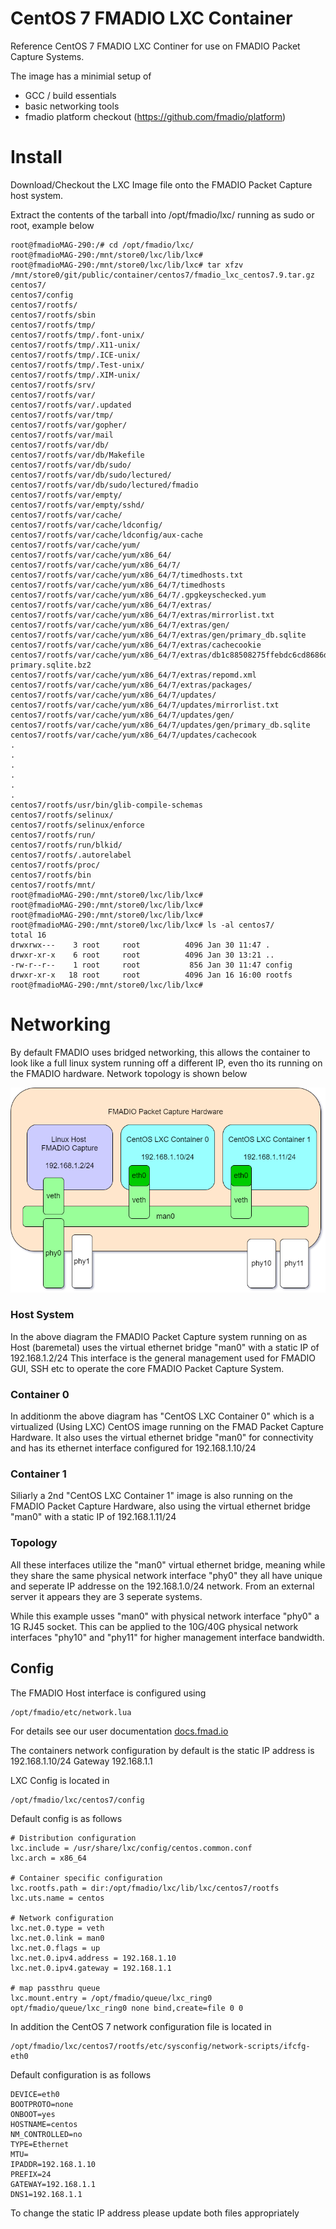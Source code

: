 # CentOS 7 FMADIO LXC Container

Reference CentOS 7 FMADIO LXC Continer for use on FMADIO Packet Capture Systems.

The image has a minimial  setup of
- GCC / build essentials
- basic networking tools
- fmadio platform checkout (https://github.com/fmadio/platform)

# Install 

Download/Checkout the LXC Image file onto the FMADIO Packet Capture host system.

Extract the contents of the tarball into /opt/fmadio/lxc/ running as sudo or root, example below 


```
root@fmadioMAG-290:/# cd /opt/fmadio/lxc/
root@fmadioMAG-290:/mnt/store0/lxc/lib/lxc#
root@fmadioMAG-290:/mnt/store0/lxc/lib/lxc# tar xfzv /mnt/store0/git/public/container/centos7/fmadio_lxc_centos7.9.tar.gz
centos7/
centos7/config
centos7/rootfs/
centos7/rootfs/sbin
centos7/rootfs/tmp/
centos7/rootfs/tmp/.font-unix/
centos7/rootfs/tmp/.X11-unix/
centos7/rootfs/tmp/.ICE-unix/
centos7/rootfs/tmp/.Test-unix/
centos7/rootfs/tmp/.XIM-unix/
centos7/rootfs/srv/
centos7/rootfs/var/
centos7/rootfs/var/.updated
centos7/rootfs/var/tmp/
centos7/rootfs/var/gopher/
centos7/rootfs/var/mail
centos7/rootfs/var/db/
centos7/rootfs/var/db/Makefile
centos7/rootfs/var/db/sudo/
centos7/rootfs/var/db/sudo/lectured/
centos7/rootfs/var/db/sudo/lectured/fmadio
centos7/rootfs/var/empty/
centos7/rootfs/var/empty/sshd/
centos7/rootfs/var/cache/
centos7/rootfs/var/cache/ldconfig/
centos7/rootfs/var/cache/ldconfig/aux-cache
centos7/rootfs/var/cache/yum/
centos7/rootfs/var/cache/yum/x86_64/
centos7/rootfs/var/cache/yum/x86_64/7/
centos7/rootfs/var/cache/yum/x86_64/7/timedhosts.txt
centos7/rootfs/var/cache/yum/x86_64/7/timedhosts
centos7/rootfs/var/cache/yum/x86_64/7/.gpgkeyschecked.yum
centos7/rootfs/var/cache/yum/x86_64/7/extras/
centos7/rootfs/var/cache/yum/x86_64/7/extras/mirrorlist.txt
centos7/rootfs/var/cache/yum/x86_64/7/extras/gen/
centos7/rootfs/var/cache/yum/x86_64/7/extras/gen/primary_db.sqlite
centos7/rootfs/var/cache/yum/x86_64/7/extras/cachecookie
centos7/rootfs/var/cache/yum/x86_64/7/extras/db1c88508275ffebdc6cd8686da08745d2552e5b219b2e6f4cbde7b8afd3b1a3-primary.sqlite.bz2
centos7/rootfs/var/cache/yum/x86_64/7/extras/repomd.xml
centos7/rootfs/var/cache/yum/x86_64/7/extras/packages/
centos7/rootfs/var/cache/yum/x86_64/7/updates/
centos7/rootfs/var/cache/yum/x86_64/7/updates/mirrorlist.txt
centos7/rootfs/var/cache/yum/x86_64/7/updates/gen/
centos7/rootfs/var/cache/yum/x86_64/7/updates/gen/primary_db.sqlite
centos7/rootfs/var/cache/yum/x86_64/7/updates/cachecook
.
.
.
.
.
.
centos7/rootfs/usr/bin/glib-compile-schemas
centos7/rootfs/selinux/
centos7/rootfs/selinux/enforce
centos7/rootfs/run/
centos7/rootfs/run/blkid/
centos7/rootfs/.autorelabel
centos7/rootfs/proc/
centos7/rootfs/bin
centos7/rootfs/mnt/
root@fmadioMAG-290:/mnt/store0/lxc/lib/lxc#
root@fmadioMAG-290:/mnt/store0/lxc/lib/lxc#
root@fmadioMAG-290:/mnt/store0/lxc/lib/lxc#
root@fmadioMAG-290:/mnt/store0/lxc/lib/lxc# ls -al centos7/
total 16
drwxrwx---    3 root     root          4096 Jan 30 11:47 .
drwxr-xr-x    6 root     root          4096 Jan 30 13:21 ..
-rw-r--r--    1 root     root           856 Jan 30 11:47 config
drwxr-xr-x   18 root     root          4096 Jan 16 16:00 rootfs
root@fmadioMAG-290:/mnt/store0/lxc/lib/lxc#
```


# Networking 

By default FMADIO uses bridged networking, this allows the container to look like a full linux system running off a different IP, even tho its running on the FMADIO hardware. Network topology is shown below


![LXC Network Topology](./images/network_topology.png)


### Host System

In the above diagram the FMADIO Packet Capture system running on as Host (baremetal) uses the virtual ethernet bridge "man0" with a static IP of 192.168.1.2/24 This interface is the general management used for FMADIO GUI, SSH etc to operate the core FMADIO Packet Capture System. 

### Container 0

In additionm the above diagram has "CentOS LXC Container 0" which is a virtualized (Using LXC) CentOS image running on the FMAD Packet Capture Hardware. It also uses the virtual ethernet bridge "man0" for connectivity and has its ethernet interface configured for 192.168.1.10/24 

### Container 1

Siliarly a 2nd "CentOS LXC Container 1" image is also running on the FMADIO Packet Capture Hardware, also using the virtual ethernet bridge "man0" with a static IP of 192.168.1.11/24 

### Topology 

All these interfaces utilize the "man0" virtual ethernet bridge, meaning while they share the same physical network interface "phy0" they all have unique and seperate IP addresse on the 192.168.1.0/24 network. From an external server it appears they are 3 seperate systems.

While this example usses "man0" with physical network interface "phy0" a 1G RJ45 socket. This can be applied to the 10G/40G physical network interfaces "phy10" and "phy11" for higher management interface bandwidth.


## Config

The FMADIO Host interface is configured using

```
/opt/fmadio/etc/network.lua
```
For details see our user documentation [docs.fmad.io](https://docs.fmad.io/fmadio-documentation/configuration/network-configuration-cli)

The containers network configuration by default is the static IP address is 192.168.1.10/24 Gateway 192.168.1.1 

LXC Config is located in

```
/opt/fmadio/lxc/centos7/config
```

Default config is as follows

```
# Distribution configuration
lxc.include = /usr/share/lxc/config/centos.common.conf
lxc.arch = x86_64

# Container specific configuration
lxc.rootfs.path = dir:/opt/fmadio/lxc/lib/lxc/centos7/rootfs
lxc.uts.name = centos

# Network configuration
lxc.net.0.type = veth
lxc.net.0.link = man0
lxc.net.0.flags = up
lxc.net.0.ipv4.address = 192.168.1.10
lxc.net.0.ipv4.gateway = 192.168.1.1

# map passthru queue 
lxc.mount.entry = /opt/fmadio/queue/lxc_ring0 opt/fmadio/queue/lxc_ring0 none bind,create=file 0 0  
```

In addition the CentOS 7 network configuration file is located in


```
/opt/fmadio/lxc/centos7/rootfs/etc/sysconfig/network-scripts/ifcfg-eth0
```

Default configuration is as follows

```
DEVICE=eth0
BOOTPROTO=none
ONBOOT=yes
HOSTNAME=centos
NM_CONTROLLED=no
TYPE=Ethernet
MTU=
IPADDR=192.168.1.10
PREFIX=24
GATEWAY=192.168.1.1
DNS1=192.168.1.1
```

To change the static IP address please update both files appropriately 

